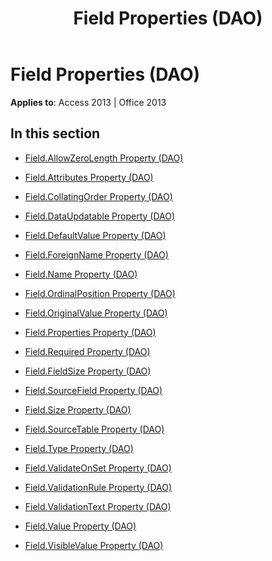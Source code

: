 ﻿---
title: Field Properties (DAO)
TOCTitle: Properties
ms:assetid: 015f30e9-324c-46b1-8e19-e68954e66139
ms:mtpsurl: https://msdn.microsoft.com/library/Dn123487(v=office.15)
ms:contentKeyID: 52071130
ms.date: 09/18/2015
mtps_version: v=office.15
---

# Field Properties (DAO)


**Applies to**: Access 2013 | Office 2013

## In this section

  - [Field.AllowZeroLength Property (DAO)](field-allowzerolength-property-dao.md)

  - [Field.Attributes Property (DAO)](field-attributes-property-dao.md)

  - [Field.CollatingOrder Property (DAO)](field-collatingorder-property-dao.md)

  - [Field.DataUpdatable Property (DAO)](field-dataupdatable-property-dao.md)

  - [Field.DefaultValue Property (DAO)](field-defaultvalue-property-dao.md)

  - [Field.ForeignName Property (DAO)](field-foreignname-property-dao.md)

  - [Field.Name Property (DAO)](field-name-property-dao.md)

  - [Field.OrdinalPosition Property (DAO)](field-ordinalposition-property-dao.md)

  - [Field.OriginalValue Property (DAO)](field-originalvalue-property-dao.md)

  - [Field.Properties Property (DAO)](field-properties-property-dao.md)

  - [Field.Required Property (DAO)](field-required-property-dao.md)

  - [Field.FieldSize Property (DAO)](field-fieldsize-property-dao.md)

  - [Field.SourceField Property (DAO)](field-sourcefield-property-dao.md)

  - [Field.Size Property (DAO)](field-size-property-dao.md)

  - [Field.SourceTable Property (DAO)](field-sourcetable-property-dao.md)

  - [Field.Type Property (DAO)](field-type-property-dao.md)

  - [Field.ValidateOnSet Property (DAO)](field-validateonset-property-dao.md)

  - [Field.ValidationRule Property (DAO)](field-validationrule-property-dao.md)

  - [Field.ValidationText Property (DAO)](field-validationtext-property-dao.md)

  - [Field.Value Property (DAO)](field-value-property-dao.md)

  - [Field.VisibleValue Property (DAO)](field-visiblevalue-property-dao.md)

